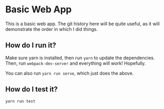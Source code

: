 # Basic Web App

This is a basic web app.
The git history here will be quite useful, as it will demonstrate the order in which I did things.

## How do I run it?
Make sure yarn is installed, then run `yarn` to update the dependencies.
Then, run `webpack-dev-server` and everything will work!
Hopefully.

You can also run `yarn run serve`, which just does the above.

## How do I test it?
`yarn run test`
